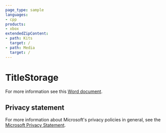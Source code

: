 ```yaml
---
page_type: sample
languages:
- cpp
products:
- xbox
extendedZipContent:
- path: Kits
  target: /
- path: Media
  target: /
---
```


# TitleStorage

For more information see this [Word document](https://github.com/microsoft/Xbox-GDK-Samples/blob/main/Samples/Live/TitleStorage/Readme.docx).

## Privacy statement

For more information about Microsoft's privacy policies in general, see the [Microsoft Privacy Statement](https://privacy.microsoft.com/privacystatement/).
